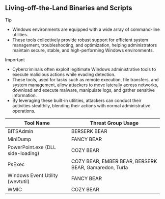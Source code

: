 ## Living-off-the-Land Binaries and Scripts

> [!TIP]
> - Windows environments are equipped with a wide array of command-line utilities.
> - These tools collectively provide robust support for efficient system management, troubleshooting, and optimization, helping administrators maintain secure, stable, and high-performing Windows environments. 

> [!IMPORTANT]
> - Cybercriminals often exploit legitimate Windows administrative tools to execute malicious actions while evading detection.
> - These tools, used for tasks such as remote execution, file transfers, and system management, allow attackers to move laterally across networks, download and execute malware, manipulate logs, and gather sensitive information.
> - By leveraging these built-in utilities, attackers can conduct their activities stealthily, blending their actions with normal administrative operations.

| Tool Name | Threat Group Usage |
|---|---|
| BITSAdmin | BERSERK BEAR | 
| MiniDump | FANCY BEAR |
| PowerPoint.exe (DLL side-loading) | COZY BEAR |
| PsExec | COZY BEAR, EMBER BEAR, BERSERK BEAR, Gamaredon, Turla |
| Windows Event Utility (wevtutil) | FANCY BEAR |
| WMIC | COZY BEAR |
